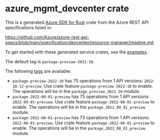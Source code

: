 # azure_mgmt_devcenter crate

This is a generated [Azure SDK for Rust](https://github.com/Azure/azure-sdk-for-rust) crate from the Azure REST API specifications listed in:

https://github.com/Azure/azure-rest-api-specs/blob/main/specification/devcenter/resource-manager/readme.md

To get started with these generated service crates, see the [examples](https://github.com/Azure/azure-sdk-for-rust/blob/main/services/README.md#examples).

The default tag is `package-preview-2022-10`.

The following [tags](https://github.com/Azure/azure-sdk-for-rust/blob/main/services/tags.md) are available:

- `package-preview-2022-10` has 75 operations from 1 API versions: `2022-10-12-preview`. Use crate feature `package-preview-2022-10` to enable. The operations will be in the `package_preview_2022_10` module.
- `package-2022-09-01-preview` has 75 operations from 1 API versions: `2022-09-01-preview`. Use crate feature `package-2022-09-01-preview` to enable. The operations will be in the `package_2022_09_01_preview` module.
- `package-2022-08-01-preview` has 73 operations from 1 API versions: `2022-08-01-preview`. Use crate feature `package-2022-08-01-preview` to enable. The operations will be in the `package_2022_08_01_preview` module.